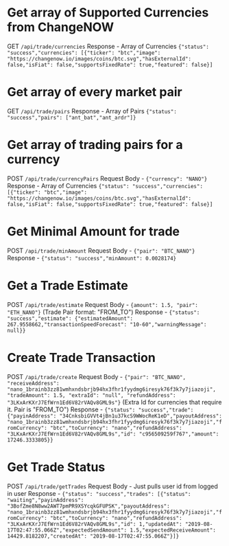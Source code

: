 # Get array of Supported Currencies from ChangeNOW
GET `/api/trade/currencies`
Response - Array of Currencies `{"status": "success","currencies": [{"ticker": "btc","image": "https://changenow.io/images/coins/btc.svg","hasExternalId": false,"isFiat": false,"supportsFixedRate": true,"featured": false}]`

# Get array of every market pair
GET `/api/trade/pairs`
Response - Array of Pairs `{"status": "success","pairs": ["ant_bat","ant_ardr"]}`

# Get array of trading pairs for a currency
POST `/api/trade/currencyPairs`
Request Body - `{"currency": "NANO"}`
Response - Array of Currencies `{"status": "success","currencies": [{"ticker": "btc","image": "https://changenow.io/images/coins/btc.svg","hasExternalId": false,"isFiat": false,"supportsFixedRate": true,"featured": false}]`

# Get Minimal Amount for trade
POST `/api/trade/minAmount`
Request Body - `{"pair": "BTC_NANO"}`
Response - `{"status": "success","minAmount": 0.0028174}`

# Get a Trade Estimate
POST `/api/trade/estimate`
Request Body - `{amount": 1.5, "pair": "ETH_NANO"}` (Trade Pair format: "FROM_TO")
Response - `{"status": "success","estimate": {"estimatedAmount": 267.9558662,"transactionSpeedForecast": "10-60","warningMessage": null}}`

# Create Trade Transaction
POST `/api/trade/create`
Request Body - `{"pair": "BTC_NANO", "receiveAddress": "nano_1brainb3zz81wmhxndsbrjb94hx3fhr1fyydmg6iresyk76f3k7y7jiazoji", "tradeAmount": 1.5, "extraId": "null", "refundAddress": "3LKxArKXrJ7EfWrn1Ed6V82rVAQv8GML9s"}` (Extra Id for currencies that require it. Pair is "FROM_TO")
Response - `{"status": "success","trade": {"payinAddress": "34CnksbiGVVt4jBn1u37kcS9WWocReK1eD","payoutAddress": "nano_1brainb3zz81wmhxndsbrjb94hx3fhr1fyydmg6iresyk76f3k7y7jiazoji","fromCurrency": "btc","toCurrency": "nano","refundAddress": "3LKxArKXrJ7EfWrn1Ed6V82rVAQv8GML9s","id": "c956509259f767","amount": 17246.3333805}}`

# Get Trade Status
POST `/api/trade/getTrades`
Request Body - Just pulls user id from logged in user
Response - `{"status": "success","trades": [{"status": "waiting","payinAddress": "3BofZme8N8ww2AWT7pmPR9XSYcqkGFUPSK","payoutAddress": "nano_1brainb3zz81wmhxndsbrjb94hx3fhr1fyydmg6iresyk76f3k7y7jiazoji","fromCurrency": "btc","toCurrency": "nano","refundAddress": "3LKxArKXrJ7EfWrn1Ed6V82rVAQv8GML9s","id": 1,"updatedAt": "2019-08-17T02:47:55.066Z","expectedSendAmount": 1.5,"expectedReceiveAmount": 14429.8182207,"createdAt": "2019-08-17T02:47:55.066Z"}]}`
